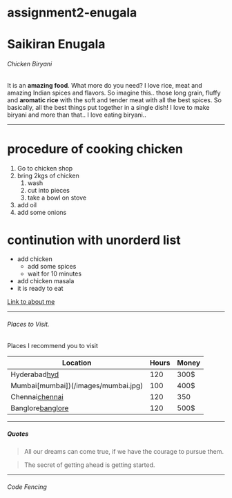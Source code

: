 # assignment2-enugala

# Saikiran Enugala #

###### Chicken Biryani ######

It is an **amazing food**. What more do you need? I love rice, meat and amazing Indian spices and flavors. So imagine this.. those long grain, fluffy and **aromatic rice** with the soft and tender meat with all the best spices. So basically, all the best things put together in a single dish!
I love to make biryani and more than that.. I love eating biryani..

***

# procedure of cooking chicken
1. Go to chicken shop
2. bring 2kgs of chicken
    1. wash 
    2. cut into pieces
    3. take a bowl on stove
1. add oil
2. add some onions
# continution with unorderd list
* add chicken 
    * add some spices
    * wait for 10 minutes
* add chicken masala
* it is ready to eat


[Link to about me ](AboutMe.md)

***

###### Places to Visit.

Places I recommend you to visit

| Location | Hours | Money|
|----------|-------|------|
| Hyderabad[hyd](/images/hyderabad.jpg)| 120   | 300$ |
| Mumbai[mumbai])(/images/mumbai.jpg)   | 100   | 400$ |
| Chennai[chennai](/images/chennai.jpg)  | 120   | 350  |
| Banglore[banglore](/images/banglore.jpg) | 120   | 500$ |

***

##### Quotes

> All our dreams can come true, if we have the courage to pursue them.

> The secret of getting ahead is getting started.

***


###### Code Fencing 


